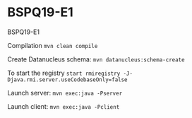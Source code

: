 # BSPQ19-E1
BSPQ19-E1

Compilation
`mvn clean compile`

Create Datanucleus schema:
`mvn datanucleus:schema-create`

To start the registry
`start rmiregistry -J-Djava.rmi.server.useCodebaseOnly=false`

Launch server:
`mvn exec:java -Pserver`

Launch client:
`mvn exec:java -Pclient`